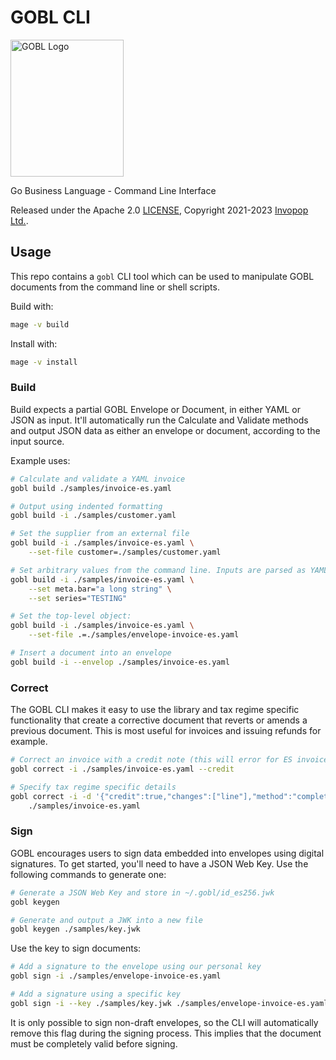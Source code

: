 # GOBL CLI

<img src="https://github.com/invopop/gobl/blob/main/gobl_logo_black_rgb.svg?raw=true" width="181" height="219" alt="GOBL Logo">

Go Business Language - Command Line Interface

Released under the Apache 2.0 [LICENSE](https://github.com/invopop/gobl/blob/main/LICENSE), Copyright 2021-2023 [Invopop Ltd.](https://invopop.com).

## Usage

This repo contains a `gobl` CLI tool which can be used to manipulate GOBL documents from the command line or shell scripts.

Build with:

```sh
mage -v build
```

Install with:

```sh
mage -v install
```

### Build

Build expects a partial GOBL Envelope or Document, in either YAML or JSON as input. It'll automatically run the Calculate and Validate methods and output JSON data as either an envelope or document, according to the input source.

Example uses:

```sh
# Calculate and validate a YAML invoice
gobl build ./samples/invoice-es.yaml

# Output using indented formatting
gobl build -i ./samples/customer.yaml

# Set the supplier from an external file
gobl build -i ./samples/invoice-es.yaml \
    --set-file customer=./samples/customer.yaml

# Set arbitrary values from the command line. Inputs are parsed as YAML.
gobl build -i ./samples/invoice-es.yaml \
    --set meta.bar="a long string" \
    --set series="TESTING"

# Set the top-level object:
gobl build -i ./samples/invoice-es.yaml \
    --set-file .=./samples/envelope-invoice-es.yaml

# Insert a document into an envelope
gobl build -i --envelop ./samples/invoice-es.yaml
```

### Correct

The GOBL CLI makes it easy to use the library and tax regime specific functionality that create a corrective document that reverts or amends a previous document. This is most useful for invoices and issuing refunds for example.

```sh
# Correct an invoice with a credit note (this will error for ES invoice!)
gobl correct -i ./samples/invoice-es.yaml --credit

# Specify tax regime specific details
gobl correct -i -d '{"credit":true,"changes":["line"],"method":"complete"}' \
    ./samples/invoice-es.yaml
```

### Sign

GOBL encourages users to sign data embedded into envelopes using digital signatures. To get started, you'll need to have a JSON Web Key. Use the following commands to generate one:

```sh
# Generate a JSON Web Key and store in ~/.gobl/id_es256.jwk
gobl keygen

# Generate and output a JWK into a new file
gobl keygen ./samples/key.jwk
```

Use the key to sign documents:

```sh
# Add a signature to the envelope using our personal key
gobl sign -i ./samples/envelope-invoice-es.yaml

# Add a signature using a specific key
gobl sign -i --key ./samples/key.jwk ./samples/envelope-invoice-es.yaml
```

It is only possible to sign non-draft envelopes, so the CLI will automatically remove this flag during the signing process. This implies that the document must be completely valid before signing.
